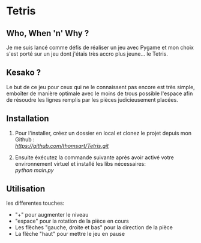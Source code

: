 # Tetris
<h2>Who, When 'n' Why ?</h2>

<p>Je me suis lancé comme défis de réaliser un jeu avec Pygame et mon choix s'est porté sur un jeu dont j'étais très accro plus jeune... le Tetris.</p>

<h2>Kesako ?</h2>

<p>Le but de ce jeu pour ceux qui ne le connaissent pas encore est très simple, emboîter de manière optimale avec le moins de trous possible l'espace afin de résoudre les lignes remplis par les pièces judicieusement placées.</p>

<h2>Installation</h2>

1. Pour l'installer, créez un dossier en local et clonez le projet depuis mon Github :<br>
<em>https://github.com/thomsart/Tetris.git</em>

2. Ensuite éxécutez la commande suivante après avoir activé votre environnement virtuel et installé les libs nécessaires:<br>
<em>python main.py</em>

<h2>Utilisation</h2>

les differentes touches:<br>
* "+" pour augmenter le niveau
* "espace" pour la rotation de la pièce en cours
* Les flèches "gauche, droite et bas" pour la direction de la pièce
* La flèche "haut" pour mettre le jeu en pause
